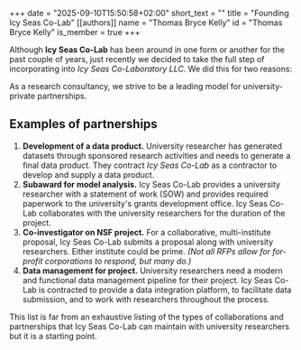 +++
date = "2025-09-10T15:50:58+02:00"
short_text = ""
title = "Founding Icy Seas Co-Lab"
[[authors]]
    name = "Thomas Bryce Kelly"
    id = "Thomas Bryce Kelly"
    is_member = true
+++

Although **Icy Seas Co-Lab** has been around in one form or another for the past couple of years, just recently we decided to take the full step of incorporating into _Icy Seas Co-Laboratory LLC_. We did this for two reasons: 


As a research consultancy, we strive to be a leading model for university-private partnerships.


## Examples of partnerships
1. **Development of a data product.** University researcher has generated datasets through sponsored research activities and needs to generate a final data product. They contract _Icy Seas Co-Lab_ as a contractor to develop and supply a data product.
2. **Subaward for model analysis.** Icy Seas Co-Lab provides a university researcher with a statement of work (SOW) and provides required paperwork to the university's grants development office. Icy Seas Co-Lab collaborates with the university researchers for the duration of the project.
3. **Co-investigator on NSF project.** For a collaborative, multi-institute proposal, Icy Seas Co-Lab submits a proposal along with university researchers. Either institute could be prime. _(Not all RFPs allow for for-profit corporations to respond, but many do.)_
4. **Data management for project.** University researchers need a modern and functional data management pipeline for their project. Icy Seas Co-Lab is contracted to provide a data integration platform, to facilitate data submission, and to work with researchers throughout the process.

This list is far from an exhaustive listing of the types of collaborations and partnerships that Icy Seas Co-Lab can maintain with university researchers but it is a starting point. 


